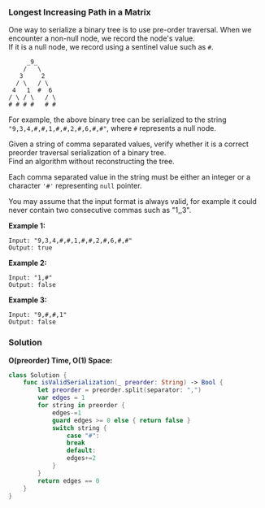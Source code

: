 
### Longest Increasing Path in a Matrix

One way to serialize a binary tree is to use pre-order traversal. When we encounter a non-null node, we record the node's value.</br> 
If it is a null node, we record using a sentinel value such as `#`.
```
     _9_
    /   \
   3     2
  / \   / \
 4   1  #  6
/ \ / \   / \
# # # #   # #
```
For example, the above binary tree can be serialized to the string `"9,3,4,#,#,1,#,#,2,#,6,#,#"`, where `#` represents a null node.

Given a string of comma separated values, verify whether it is a correct preorder traversal serialization of a binary tree.</br> 
Find an algorithm without reconstructing the tree.

Each comma separated value in the string must be either an integer or a character `'#'` representing `null` pointer.

You may assume that the input format is always valid, for example it could never contain two consecutive commas such as "1,,3".

__Example 1:__
```
Input: "9,3,4,#,#,1,#,#,2,#,6,#,#"
Output: true
```
__Example 2:__
```
Input: "1,#"
Output: false
```
__Example 3:__
```
Input: "9,#,#,1"
Output: false
```

### Solution
__O(preorder) Time, O(1) Space:__
```Swift
class Solution {
    func isValidSerialization(_ preorder: String) -> Bool {
        let preorder = preorder.split(separator: ",")
        var edges = 1
        for string in preorder {
            edges-=1
            guard edges >= 0 else { return false }
            switch string {
                case "#":
                break
                default:
                edges+=2
            }
        }
        return edges == 0
    }
}
```